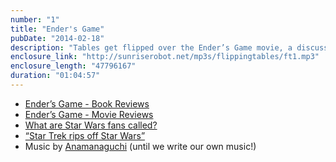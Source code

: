 ```yaml
---
number: "1"
title: "Ender's Game"
pubDate: "2014-02-18"
description: "Tables get flipped over the Ender’s Game movie, a discussion follows about the past and future of Star Wars, while the Star Trek reboot gets compared to Star Wars."
enclosure_link: "http://sunriserobot.net/mp3s/flippingtables/ft1.mp3"
enclosure_length: "47796167"
duration: "01:04:57"
---
```

- [Ender’s Game - Book Reviews](http://www.goodreads.com/book/show/375802.Ender_s_Game)
- [Ender’s Game - Movie Reviews](http://www.rottentomatoes.com/m/enders-game/)
- [What are Star Wars fans called?](http://answers.yahoo.com/question/index?qid=20121203143859AAPBNjo)
- [“Star Trek rips off Star Wars”](http://www.youtube.com/watch?v=yd0j97RhZUQ)
- Music by [Anamanaguchi](http://freemusicarchive.org/music/Anamanaguchi/Power_Supply/) (until we write our own music!)
